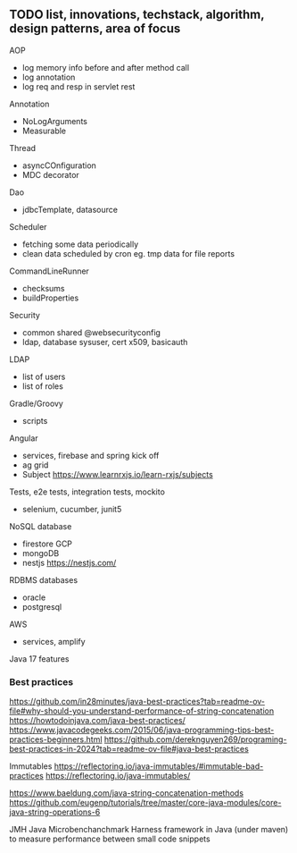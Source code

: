 ## TODO list, innovations, techstack, algorithm, design patterns, area of focus

AOP
- log memory info before and after method call
- log annotation
- log req and resp in servlet rest 

Annotation
- NoLogArguments
- Measurable

Thread
- asyncCOnfiguration
- MDC decorator

Dao
- jdbcTemplate, datasource

Scheduler 
- fetching some data periodically
- clean data scheduled by cron eg. tmp data for file reports

CommandLineRunner
- checksums
- buildProperties

Security
- common shared @websecurityconfig
- ldap, database sysuser, cert x509, basicauth

LDAP
- list of users
- list of roles

Gradle/Groovy
- scripts 

Angular
- services, firebase and spring kick off
- ag grid
- Subject https://www.learnrxjs.io/learn-rxjs/subjects

Tests, e2e tests, integration tests, mockito
- selenium, cucumber, junit5

NoSQL database 
- firestore GCP
- mongoDB
- nestjs https://nestjs.com/ 

RDBMS databases
- oracle
- postgresql

AWS 
- services, amplify 

Java 17 features

### Best practices
https://github.com/in28minutes/java-best-practices?tab=readme-ov-file#why-should-you-understand-performance-of-string-concatenation
https://howtodoinjava.com/java-best-practices/
https://www.javacodegeeks.com/2015/06/java-programming-tips-best-practices-beginners.html
https://github.com/dereknguyen269/programing-best-practices-in-2024?tab=readme-ov-file#java-best-practices

Immutables
https://reflectoring.io/java-immutables/#immutable-bad-practices
https://reflectoring.io/java-immutables/

https://www.baeldung.com/java-string-concatenation-methods
https://github.com/eugenp/tutorials/tree/master/core-java-modules/core-java-string-operations-6

JMH Java Microbenchanchmark Harness framework in Java (under maven) to measure performance between small code snippets 

